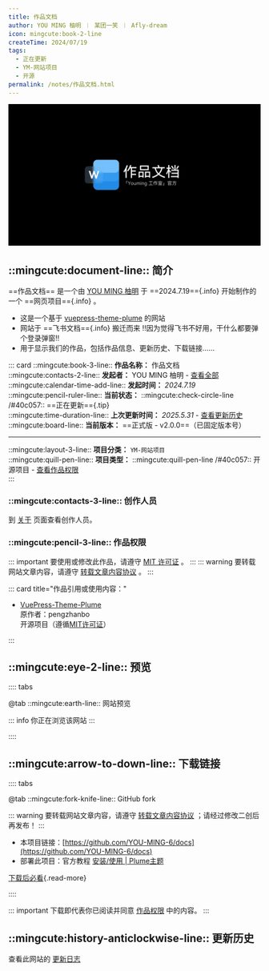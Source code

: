 ```yaml
---
title: 作品文档
author: YOU MING 柚明 ︱ 某团一笑 ︱ Afly-dream
icon: mingcute:book-2-line
createTime: 2024/07/19
tags:
  - 正在更新
  - YM-网站项目
  - 开源
permalink: /notes/作品文档.html
---
```


![](/rc/docs-yl.png)

## ::mingcute:document-line:: 简介

==作品文档== 是一个由 [YOU MING 柚明](/notes/更多/工作室.html#you-ming-柚明) 于 ==2024.7.19=={.info} 开始制作的一个 ==网页项目=={.info} 。

- 这是一个基于 [vuepress-theme-plume](https://theme-plume.vuejs.press/) 的网站
- 网站于 ==飞书文档=={.info} 搬迁而来 !!因为觉得飞书不好用，干什么都要弹个登录弹窗!!
- 用于显示我们的作品，包括作品信息、更新历史、下载链接……

::: card
::mingcute:book-3-line:: **作品名称：** 作品文档  
::mingcute:contacts-2-line:: **发起者：** YOU MING 柚明 - [查看全部](#创作人员)  
::mingcute:calendar-time-add-line:: **发起时间：** *2024.7.19*  
::mingcute:pencil-ruler-line:: **当前状态：** ::mingcute:check-circle-line /#40c057:: ==正在更新=={.tip}  
::mingcute:time-duration-line:: **上次更新时间：** *2025.5.31* - [查看更新历史](#更新历史)  
::mingcute:board-line:: **当前版本：** ==正式版 - v2.0.0==（已固定版本号）

---

::mingcute:layout-3-line:: **项目分类：** `YM-网站项目`  
::mingcute:quill-pen-line:: **项目类型：** ::mingcute:quill-pen-line /#40c057:: 开源项目 - [查看作品权限](#作品权限)  
:::

### ::mingcute:contacts-3-line:: 创作人员

到 [关于](/notes/更多/工作室.html) 页面查看创作人员。

### ::mingcute:pencil-3-line:: 作品权限

::: important 要使用或修改此作品，请遵守 [MIT 许可证](https://mit-license.org/) 。
:::
::: warning 要转载网站文章内容，请遵守 [转载文章内容协议](/notes/协议/转载.html) 。
:::

::: card title="作品引用或使用内容："

- [VuePress-Theme-Plume](https://github.com/pengzhanbo/vuepress-theme-plume)   
  原作者：pengzhanbo  
  开源项目（遵循[MIT许可证](https://github.com/pengzhanbo/vuepress-theme-plume?tab=MIT-1-ov-file)）

:::

## ::mingcute:eye-2-line:: 预览

:::: tabs

@tab ::mingcute:earth-line:: 网站预览

<LinkCard title="作品文档" icon="mingcute:book-2-line" href="https://docs.youming.v6.army"></LinkCard>
<LinkCard title="作品文档 - 备用线路" icon="mingcute:book-2-line" href="https://docs.youming.dpdns.org"></LinkCard>

::: info 你正在浏览该网站
:::

::::

## ::mingcute:arrow-to-down-line:: 下载链接

:::: tabs

@tab ::mingcute:fork-knife-line:: GitHub fork

::: warning 要转载网站文章内容，请遵守 [转载文章内容协议](/notes/协议/转载.html) ；请经过修改二创后再发布！
:::

- 本项目链接：[https://github.com/YOU-MING-6/docs](https://github.com/YOU-MING-6/docs)
- 部署此项目：官方教程 [安装/使用 | Plume主题](https://theme-plume.vuejs.press/guide/usage/)

[下载后必看](/必看.html){.read-more}

::::

::: important 下载即代表你已阅读并同意 [作品权限](#作品权限) 中的内容。
:::

## ::mingcute:history-anticlockwise-line:: 更新历史

查看此网站的 [更新日志](/notes/更多/更新日志.html)
